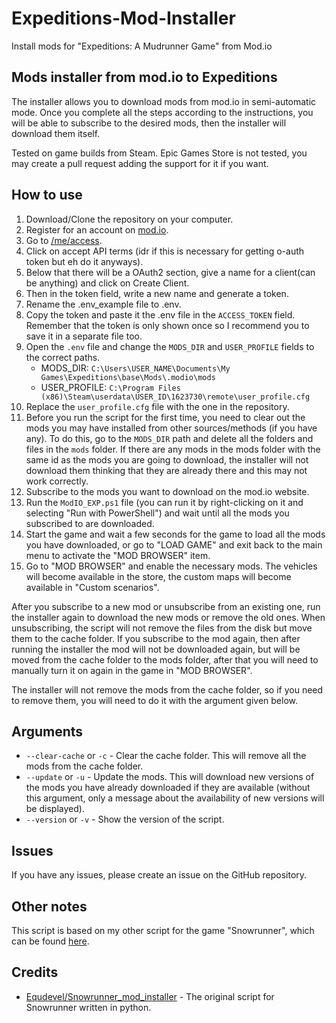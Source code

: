 # Expeditions-Mod-Installer
Install mods for "Expeditions: A Mudrunner Game" from Mod.io

## Mods installer from mod.io to Expeditions
The installer allows you to download mods from mod.io in semi-automatic mode. Once you complete all the steps according to the instructions, you will be able to subscribe to the desired mods, then the installer will download them itself.

Tested on game builds from Steam. Epic Games Store is not tested, you may create a pull request adding the support for it if you want.

## How to use

1. Download/Clone the repository on your computer.
2. Register for an account on [mod.io](https://mod.io/).
3. Go to [/me/access](https://mod.io/me/access).
4. Click on accept API terms (idr if this is necessary for getting o-auth token but eh do it anyways).
5. Below that there will be a OAuth2 section, give a name for a client(can be anything) and click on Create Client.
6. Then in the token field, write a new name and generate a token.
7. Rename the .env_example file to .env.
8. Copy the token and paste it the .env file in the `ACCESS_TOKEN` field. Remember that the token is only shown once so I recommend you to save it in a separate file too.
9. Open the `.env` file and change the `MODS_DIR` and `USER_PROFILE` fields to the correct paths.
   - MODS_DIR: `C:\Users\USER_NAME\Documents\My Games\Expeditions\base\Mods\.modio\mods`
   - USER_PROFILE: `C:\Program Files (x86)\Steam\userdata\USER_ID\1623730\remote\user_profile.cfg`
10. Replace the `user_profile.cfg` file with the one in the repository.
11. Before you run the script for the first time, you need to clear out the mods you may have installed from other sources/methods (if you have any). To do this, go to the `MODS_DIR` path and delete all the folders and files in the `mods` folder. If there are any mods in the mods folder with the same id as the mods you are going to download, the installer will not download them thinking that they are already there and this may not work correctly.
12. Subscribe to the mods you want to download on the mod.io website.
13. Run the `ModIO_EXP.ps1` file (you can run it by right-clicking on it and selecting "Run with PowerShell") and wait until all the mods you subscribed to are downloaded.
14. Start the game and wait a few seconds for the game to load all the mods you have downloaded, or go to "LOAD GAME" and exit back to the main menu to activate the "MOD BROWSER" item.
15. Go to "MOD BROWSER" and enable the necessary mods. The vehicles will become available in the store, the custom maps will become available in "Custom scenarios".

After you subscribe to a new mod or unsubscribe from an existing one, run the installer again to download the new mods or remove the old ones. When unsubscribing, the script will not remove the files from the disk but move them to the cache folder. If you subscribe to the mod again, then after running the installer the mod will not be downloaded again, but will be moved from the cache folder to the mods folder, after that you will need to manually turn it on again in the game in "MOD BROWSER".

The installer will not remove the mods from the cache folder, so if you need to remove them, you will need to do it with the argument given below.

## Arguments

- `--clear-cache` or `-c` - Clear the cache folder. This will remove all the mods from the cache folder.
- `--update` or `-u` - Update the mods. This will download new versions of the mods you have already downloaded if they are available (without this argument, only a message about the availability of new versions will be displayed).
- `--version` or `-v` - Show the version of the script.

## Issues

If you have any issues, please create an issue on the GitHub repository.

## Other notes

This script is based on my other script for the game "Snowrunner", which can be found [here](https://github.com/AryanVerma1024/SnowRunner_mod_installer).

## Credits

- [Equdevel/Snowrunner_mod_installer](https://github.com/equdevel/SnowRunner_mod_installer) - The original script for Snowrunner written in python.